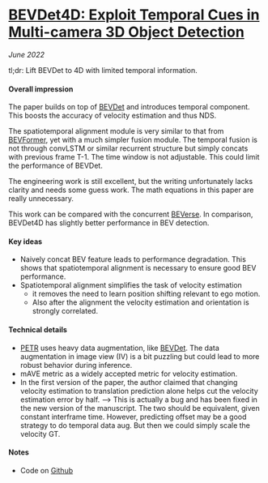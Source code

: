 # [BEVDet4D: Exploit Temporal Cues in Multi-camera 3D Object Detection](https://arxiv.org/abs/2203.17054)

_June 2022_

tl;dr: Lift BEVDet to 4D with limited temporal information. 

#### Overall impression
The paper builds on top of [BEVDet](bevdet.md) and introduces temporal component. This boosts the accuracy of velocity estimation and thus NDS. 

The spatiotemporal alignment module is very similar to that from [BEVFormer](bevformer.md), yet with a much simpler fusion module. The temporal fusion is not through convLSTM or similar recurrent structure but simply concats with previous frame T-1. The time window is not adjustable. This could limit the performance of BEVDet. 

The engineering work is still excellent, but the writing unfortunately lacks clarity and needs some guess work. The math equations in this paper are really unnecessary.

This work can be compared with the concurrent [BEVerse](beverse.md). In comparison, BEVDet4D has slightly better performance in BEV detection.

#### Key ideas
- Naively concat BEV feature leads to performance degradation. This shows that spatiotemporal alignment is necessary to ensure good BEV performance. 
- Spatiotemporal alignment simplifies the task of velocity estimation 
	- it removes the need to learn position shifting relevant to ego motion. 
	- Also after the alignment the velocity estimation and orientation is strongly correlated.

#### Technical details
- [PETR](petr.md) uses heavy data augmentation, like [BEVDet](bevdet.md). The data augmentation in image view (IV) is a bit puzzling but could lead to more robust behavior during inference. 
- mAVE metric as a widely accepted metric for velocity estimation. 
- In the first version of the paper, the author claimed that changing velocity estimation to translation prediction alone helps cut the velocity estimation error by half. --> This is actually a bug and has been fixed in the new version of the manuscript. The two should be equivalent, given constant interframe time. However, predicting offset may be a good strategy to do temporal data aug. But then we could simply scale the velocity GT.


#### Notes
- Code on [Github](https://github.com/HuangJunJie2017/BEVDet)

